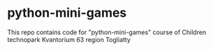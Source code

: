 # python-mini-games
This repo contains code for "python-mini-games" course of Children technopark Kvantorium 63 region Togliatty
